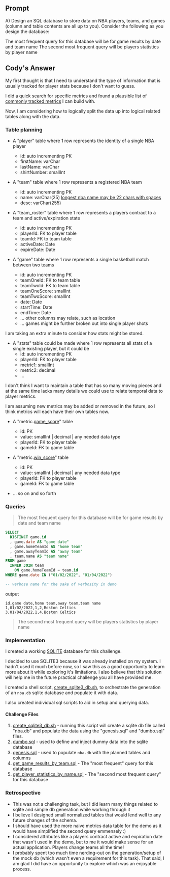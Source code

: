 ## Prompt

A) Design an SQL database to store data on NBA players, teams, and games (column and table contents are all up to you). Consider the following as you design the database:

The most frequent query for this database will be for game results by date and team name
The second most frequent query will be players statistics by player name

## Cody's Answer

My first thought is that I need to understand the type of information that is usually tracked for player stats because I don't want to guess.

I did a quick search for specific metrics and found a plausible list of [commonly tracked metrics](https://www.nbastuffer.com/analytics-101/player-evaluation-metrics/) I can build with.

Now, I am considering how to logically split the data up into logical related tables along with the data.

### Table planning

- A "player" table where 1 row represents the identity of a single NBA player
  - id: auto incrementing PK
  - firstName: varChar
  - lastName: varChar
  - shirtNumber: smallInt

- A "team" table where 1 row represents a registered NBA team
  - id: auto incrementing PK
  - name: varChar(25) [longest nba name may be 22 chars with spaces](https://sports.answers.com/Q/Who_has_the_longest_nba_team_name)
  - desc: varChar(255)

- A "team_roster" table where 1 row represents a players contract to a team and active/expiration state
  - id: auto incrementing PK
  - playerId: FK to player table
  - teamId: FK to team table
  - activeDate: Date
  - expireDate: Date

- A "game" table where 1 row represents a single basketball match between two teams
  - id: auto incrementing PK
  - teamOneId: FK to team table
  - teamTwoId: FK to team table
  - teamOneScore: smallInt
  - teamTwoScore: smallInt
  - date: Date
  - startTime: Date
  - endTime: Date
  - ... other columns may relate, such as location
  - ... games might be further broken out into single player shots

I am taking an extra minute to consider how stats might be stored.

- A "stats" table could be made where 1 row represents all stats of a single existing player, but it could be 
  - id: auto incrementing PK
  - playerId: FK to player table
  - metric1: smallInt
  - metric2: decimal
  - ...

I don't think I want to maintain a table that has so many moving pieces and at the same time lacks many details we could use to relate temporal data to player metrics. 

I am assuming new metrics may be added or removed in the future, so I think metrics will each have their own tables now.

- A "metric.[game_score](nbastuffer.com/analytics101/game-score/)" table
  - id: PK
  - value: smallInt | decimal | any needed data type
  - playerId: FK to player table
  - gameId: FK to game table

- A "metric.[win_score](https://www.nbastuffer.com/analytics101/win-score/)" table
  - id: PK
  - value: smallInt | decimal | any needed data type
  - playerId: FK to player table
  - gameId: FK to game table

- ... so on and so forth

### Queries

> The most frequent query for this database will be for game results by date and team name

```SQL
SELECT
  DISTINCT game.id
  , game.date AS "game date"
  , game.homeTeamId AS "home team"
  , game.awayTeamId AS "away team"
  , team.name AS "team name"
FROM game
  INNER JOIN team 
    ON game.homeTeamId = team.id
WHERE game.date IN ("01/02/2022", "01/04/2022")

-- verbose name for the sake of verbosity in demo
```

output
```csv
id,game date,home team,away team,team name
1,01/02/2022,1,2,Boston Celtics
3,01/04/2022,1,4,Boston Celtics
```

> The second most frequent query will be players statistics by player name



### Implementation

I created a working [SQLITE](https://www.tutorialspoint.com/sqlite/sqlite_create_database.htm) database for this challenge.

I decided to use SQLITE3 because it was already installed on my system.  I hadn't used it much before now, so I saw this as a good opportunity to learn more about it while exploring it's limitations. I also believe that this solution will help me in the future practical challenge you all have provided me.

I created a shell script, [create_sqlite3_db.sh](create_sqlite3_db.sh), to orchestrate the generation of an `nba.db` sqlite database and populate it with data.

I also created individual sql scripts to aid in setup and querying data.

#### Challenge Files

1. [create_sqlite3_db.sh](create_sqlite3_db.sh) - running this script will create a sqlite db file called "nba.db" and populate the data using the "genesis.sql" and "dumbo.sql" files.
1. [dumbo.sql](sql/dumbo.sql) - used to define and inject dummy data into the sqlite database
1. [genesis.sql](sql/genesis.sql) - used to populate `nba.db` with the planned tables and columns
1. [get_game_results_by_team.sql](sql/get_game_results_by_team.sql) - The "most frequent" query for this database
1. [get_player_statistics_by_name.sql](sql/get_player_statistics_by_name.sql) - The "second most frequent query" for this database

### Retrospective

- This was not a challenging task, but I did learn many things related to sqlite and simple db generation while working through it
- I believe I designed small normalized tables that would lend well to any future changes of the schema.
- I should have used the more naive metrics data table for the demo as it would have simplified the second query emmensely :)
- I considered attributes like a players contract active and expiration date that wasn't used in the demo, but to me it would make sense for an actual application. Players change teams all the time!
- I probably spent too much time nerding-out on the generation/setup of the mock db (which wasn't even a requirement for this task).  That said, I am glad I did have an opportunity to explore which was an enjoyable process.
